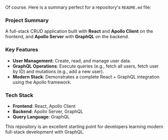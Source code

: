 Of course. Here is a summary perfect for a repository's `README.md` file:

### Project Summary

A full-stack CRUD application built with **React** and **Apollo Client** on the frontend, and **Apollo Server** with **GraphQL** on the backend.

### Key Features
*   **User Management**: Create, read, and manage user data.
*   **GraphQL Operations**: Execute queries (e.g., fetch all users, fetch user by ID) and mutations (e.g., add a new user).
*   **Modern Stack**: Demonstrates a complete React + GraphQL integration using the Apollo framework.

### Tech Stack
*   **Frontend**: React, Apollo Client
*   **Backend**: Apollo Server, GraphQL
*   **Query Language**: GraphQL

This repository is an excellent starting point for developers learning modern full-stack development with GraphQL.
